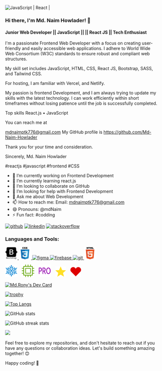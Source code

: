 ![JavaScript | React |](https://i.ibb.co/Jxj9jM7/linkedin-banner-1.jpg)

### Hi there, I'm Md. Naim Howlader! 👋

#### Junior Web Developer || JavaScript || || React JS || Tech Enthusiast
<p>
I'm a passionate Frontend Web Developer with a focus on creating user-friendly and easily accessible web applications. I adhere to World Wide Web Consortium (W3C) standards to ensure robust and compliant web structures.
</p>

My skill set includes JavaScript, HTML, CSS,  React JS,  Bootstrap, SASS, and Tailwind CSS.


For hosting, I am familiar with  Vercel, and Netlify.

My passion is frontend Development, and I am always trying to update my skills with the latest technology. I can work efficiently within short timeframes without losing patience until the job is successfully completed.

Top skills
React.js • JavaScript

You can reach me at 

mdnaimptk776@gmail.com
My GitHub profile is https://github.com/Md-Naim-Howlader

Thank you for your time and consideration.

Sincerely,
Md. Naim Howlader

#reactjs #javascript #frontend #CSS

- 🔭 I’m currently working on Frontend Development 
- 🌱 I’m currently learning react.js
- 👯 I’m looking to collaborate on GitHub 
- 🤔 I’m looking for help with Frontend Development 
- 💬 Ask me about Web Development 
- 📫 How to reach me: Email: mdnaimptk776@gmail.com
- 😄 Pronouns: @mdNaim
- ⚡ Fun fact: #codding 


[<img src='https://cdn.jsdelivr.net/npm/simple-icons@3.0.1/icons/github.svg' alt='github' height='40'>](https://github.com/Md-Naim-Howlader)  [<img src='https://cdn.jsdelivr.net/npm/simple-icons@3.0.1/icons/linkedin.svg' alt='linkedin' height='40'>](https://www.linkedin.com/in/md-naim-howlader/)   [<img src='https://cdn.jsdelivr.net/npm/simple-icons@3.0.1/icons/stackoverflow.svg' alt='stackoverflow' height='40'>](https://stackoverflow.com/users/23251041/md-naim-howlader)  

<h3 align="left">Languages and Tools:</h3>
<p align="left"> <a href="https://getbootstrap.com" target="_blank" rel="noreferrer"> <img src="https://raw.githubusercontent.com/devicons/devicon/master/icons/bootstrap/bootstrap-plain-wordmark.svg" alt="bootstrap" width="40" height="40"/> </a> <a href="https://www.w3schools.com/css/" target="_blank" rel="noreferrer"> <img src="https://raw.githubusercontent.com/devicons/devicon/master/icons/css3/css3-original-wordmark.svg" alt="css3" width="40" height="40"/> </a>  <a href="https://www.figma.com/" target="_blank" rel="noreferrer"> <img src="https://www.vectorlogo.zone/logos/figma/figma-icon.svg" alt="figma" width="40" height="40"/> </a> <a href="https://firebase.google.com/" target="_blank" rel="noreferrer"> <img src="https://www.vectorlogo.zone/logos/firebase/firebase-icon.svg" alt="firebase" width="40" height="40"/> </a> <a href="https://git-scm.com/" target="_blank" rel="noreferrer"> <img src="https://www.vectorlogo.zone/logos/git-scm/git-scm-icon.svg" alt="git" width="40" height="40"/> </a>  <a href="https://www.w3.org/html/" target="_blank" rel="noreferrer"> <img src="https://raw.githubusercontent.com/devicons/devicon/master/icons/html5/html5-original-wordmark.svg" alt="html5" width="40" height="40"/> </a> 


<a href='https://archiveprogram.github.com/'><img src='https://raw.githubusercontent.com/acervenky/animated-github-badges/master/assets/acbadge.gif' width='40' height='40'></a> <a href='https://docs.github.com/en/developers'><img src='https://raw.githubusercontent.com/acervenky/animated-github-badges/master/assets/devbadge.gif' width='40' height='40'></a> <a href='https://github.com/pricing'><img src='https://raw.githubusercontent.com/acervenky/animated-github-badges/master/assets/pro.gif' width='40' height='40'></a> <a href='https://stars.github.com/'><img src='https://raw.githubusercontent.com/acervenky/animated-github-badges/master/assets/starbadge.gif' width='35' height='35'></a> <a href='https://docs.github.com/en/github/supporting-the-open-source-community-with-github-sponsors'><img src='https://raw.githubusercontent.com/acervenky/animated-github-badges/master/assets/sponsorbadge.gif' width='35' height='35'></a> 

<a href="https://app.daily.dev/mdrony"><img src="https://api.daily.dev/devcards/8d2d4384208f4f06a85e1b62e531b21f.png?r=p0m" width="400" alt="Md.Rony's Dev Card"/></a>

[![trophy](https://github-profile-trophy.vercel.app/?username=Md-Naim-Howlader)](https://github.com/ryo-ma/github-profile-trophy)

[![Top Langs](https://github-readme-stats.vercel.app/api/top-langs/?username=Md-Naim-Howlader)](https://github.com/anuraghazra/github-readme-stats)

![GitHub stats](https://github-readme-stats.vercel.app/api?username=Md-Naim-Howlader&show_icons=true&count_private=true)  

![GitHub streak stats](https://github-readme-streak-stats.herokuapp.com/?user=Md-Naim-Howlader)

![](https://komarev.com/ghpvc/?username=Md-Naim-Howlader&color=blue)


Feel free to explore my repositories, and don't hesitate to reach out if you have any questions or collaboration ideas. Let's build something amazing together! 😊



Happy coding! 🚀
